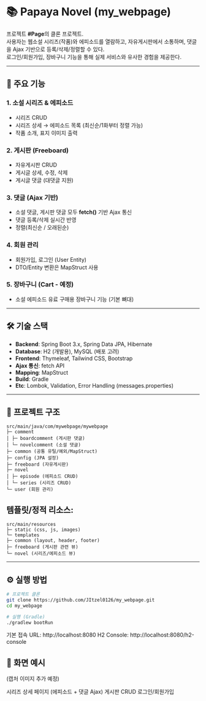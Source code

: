 # 📚 Papaya Novel (my_webpage)

프로젝트 **#Page**의 클론 프로젝트.  
사용자는 웹소설 시리즈(작품)와 에피소드를 열람하고, 자유게시판에서 소통하며, 댓글을 Ajax 기반으로 등록/삭제/정렬할 수 있다.  
로그인/회원가입, 장바구니 기능을 통해 실제 서비스와 유사한 경험을 제공한다.  

---

## 🚀 주요 기능

### 1. 소설 시리즈 & 에피소드
- 시리즈 CRUD
- 시리즈 상세 → 에피소드 목록 (최신순/1화부터 정렬 가능)
- 작품 소개, 표지 이미지 출력

### 2. 게시판 (Freeboard)
- 자유게시판 CRUD
- 게시글 상세, 수정, 삭제
- 게시글 댓글 (대댓글 지원)

### 3. 댓글 (Ajax 기반)
- 소설 댓글, 게시판 댓글 모두 **fetch()** 기반 Ajax 통신
- 댓글 등록/삭제 실시간 반영
- 정렬(최신순 / 오래된순)

### 4. 회원 관리
- 회원가입, 로그인 (User Entity)
- DTO/Entity 변환은 MapStruct 사용

### 5. 장바구니 (Cart - 예정)
- 소설 에피소드 유료 구매용 장바구니 기능 (기본 뼈대)

---

## 🛠 기술 스택

- **Backend**: Spring Boot 3.x, Spring Data JPA, Hibernate  
- **Database**: H2 (개발용), MySQL (배포 고려)  
- **Frontend**: Thymeleaf, Tailwind CSS, Bootstrap  
- **Ajax 통신**: fetch API  
- **Mapping**: MapStruct  
- **Build**: Gradle
- **Etc**: Lombok, Validation, Error Handling (messages.properties)

---

## 📂 프로젝트 구조
```
src/main/java/com/mywebpage/mywebpage
├─ comment
│ ├─ boardcomment (게시판 댓글)
│ └─ novelcomment (소설 댓글)
├─ common (공통 유틸/예외/MapStruct)
├─ config (JPA 설정)
├─ freeboard (자유게시판)
├─ novel
│ ├─ episode (에피소드 CRUD)
│ └─ series (시리즈 CRUD)
└─ user (회원 관리)
```

## 템플릿/정적 리소스:
```
src/main/resources
├─ static (css, js, images)
└─ templates
├─ common (layout, header, footer)
├─ freeboard (게시판 관련 뷰)
└─ novel (시리즈/에피소드 뷰)
```
---

## ⚙️ 실행 방법

```bash
# 프로젝트 클론
git clone https://github.com/JItzel0126/my_webpage.git
cd my_webpage

# 실행 (Gradle)
./gradlew bootRun
```

기본 접속 URL: http://localhost:8080
H2 Console: http://localhost:8080/h2-console

## 📸 화면 예시

(캡처 이미지 추가 예정)

시리즈 상세 페이지 (에피소드 + 댓글 Ajax)
게시판 CRUD
로그인/회원가입



